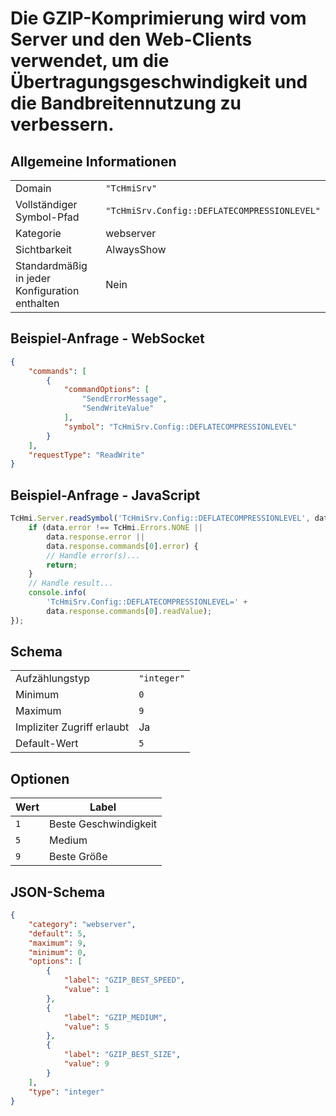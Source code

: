 # Die GZIP-Komprimierung wird vom Server und den Web-Clients verwendet, um die Übertragungsgeschwindigkeit und die Bandbreitennutzung zu verbessern.

## Allgemeine Informationen

|  |  |
| - | - |
| Domain | `"TcHmiSrv"` |
| Vollständiger Symbol-Pfad | `"TcHmiSrv.Config::DEFLATECOMPRESSIONLEVEL"` |
| Kategorie | webserver |
| Sichtbarkeit | AlwaysShow |
| Standardmäßig in jeder Konfiguration enthalten | Nein |

## Beispiel-Anfrage - WebSocket

```json
{
    "commands": [
        {
            "commandOptions": [
                "SendErrorMessage",
                "SendWriteValue"
            ],
            "symbol": "TcHmiSrv.Config::DEFLATECOMPRESSIONLEVEL"
        }
    ],
    "requestType": "ReadWrite"
}
```

## Beispiel-Anfrage - JavaScript

```javascript
TcHmi.Server.readSymbol('TcHmiSrv.Config::DEFLATECOMPRESSIONLEVEL', data => {
    if (data.error !== TcHmi.Errors.NONE ||
        data.response.error ||
        data.response.commands[0].error) {
        // Handle error(s)...
        return;
    }
    // Handle result...
    console.info(
        'TcHmiSrv.Config::DEFLATECOMPRESSIONLEVEL=' +
        data.response.commands[0].readValue);
});
```

## Schema

|  |  |
| - | - |
| Aufzählungstyp | `"integer"` |
| Minimum | `0` |
| Maximum | `9` |
| Impliziter Zugriff erlaubt | Ja |
| Default-Wert | `5` |

## Optionen

| Wert | Label |
| ---- | ----- |
| `1` | Beste Geschwindigkeit |
| `5` | Medium |
| `9` | Beste Größe |

## JSON-Schema

```json
{
    "category": "webserver",
    "default": 5,
    "maximum": 9,
    "minimum": 0,
    "options": [
        {
            "label": "GZIP_BEST_SPEED",
            "value": 1
        },
        {
            "label": "GZIP_MEDIUM",
            "value": 5
        },
        {
            "label": "GZIP_BEST_SIZE",
            "value": 9
        }
    ],
    "type": "integer"
}
```
